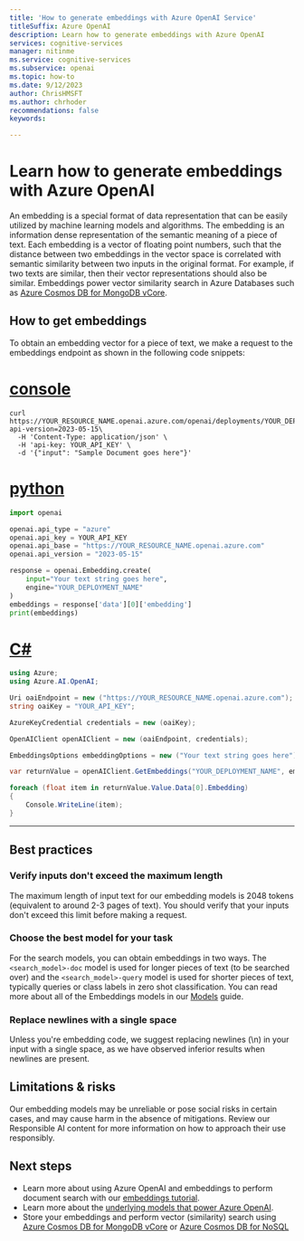 ```yaml
---
title: 'How to generate embeddings with Azure OpenAI Service'
titleSuffix: Azure OpenAI
description: Learn how to generate embeddings with Azure OpenAI
services: cognitive-services
manager: nitinme
ms.service: cognitive-services
ms.subservice: openai
ms.topic: how-to
ms.date: 9/12/2023
author: ChrisHMSFT
ms.author: chrhoder
recommendations: false
keywords: 

---
```

# Learn how to generate embeddings with Azure OpenAI

An embedding is a special format of data representation that can be easily utilized by machine learning models and algorithms. The embedding is an information dense representation of the semantic meaning of a piece of text. Each embedding is a vector of floating point numbers, such that the distance between two embeddings in the vector space is correlated with semantic similarity between two inputs in the original format. For example, if two texts are similar, then their vector representations should also be similar. Embeddings power vector similarity search in Azure Databases such as [Azure Cosmos DB for MongoDB vCore](../../../cosmos-db/mongodb/vcore/vector-search.md). 


## How to get embeddings

To obtain an embedding vector for a piece of text, we make a request to the embeddings endpoint as shown in the following code snippets:

# [console](#tab/console)
```console
curl https://YOUR_RESOURCE_NAME.openai.azure.com/openai/deployments/YOUR_DEPLOYMENT_NAME/embeddings?api-version=2023-05-15\
  -H 'Content-Type: application/json' \
  -H 'api-key: YOUR_API_KEY' \
  -d '{"input": "Sample Document goes here"}'
```

# [python](#tab/python)
```python
import openai

openai.api_type = "azure"
openai.api_key = YOUR_API_KEY
openai.api_base = "https://YOUR_RESOURCE_NAME.openai.azure.com"
openai.api_version = "2023-05-15"

response = openai.Embedding.create(
    input="Your text string goes here",
    engine="YOUR_DEPLOYMENT_NAME"
)
embeddings = response['data'][0]['embedding']
print(embeddings)
```

# [C#](#tab/csharp)
```csharp
using Azure;
using Azure.AI.OpenAI;

Uri oaiEndpoint = new ("https://YOUR_RESOURCE_NAME.openai.azure.com");
string oaiKey = "YOUR_API_KEY";

AzureKeyCredential credentials = new (oaiKey);

OpenAIClient openAIClient = new (oaiEndpoint, credentials);

EmbeddingsOptions embeddingOptions = new ("Your text string goes here");

var returnValue = openAIClient.GetEmbeddings("YOUR_DEPLOYMENT_NAME", embeddingOptions);

foreach (float item in returnValue.Value.Data[0].Embedding)
{
    Console.WriteLine(item);
}
```

---

## Best practices

### Verify inputs don't exceed the maximum length

The maximum length of input text for our embedding models is 2048 tokens (equivalent to around 2-3 pages of text). You should verify that your inputs don't exceed this limit before making a request.

### Choose the best model for your task

For the search models, you can obtain embeddings in two ways. The `<search_model>-doc` model is used for longer pieces of text (to be searched over) and the `<search_model>-query` model is used for shorter pieces of text, typically queries or class labels in zero shot classification. You can read more about all of the Embeddings models in our [Models](../concepts/models.md) guide.

### Replace newlines with a single space

Unless you're embedding code, we suggest replacing newlines (\n) in your input with a single space, as we have observed inferior results when newlines are present.

## Limitations & risks

Our embedding models may be unreliable or pose social risks in certain cases, and may cause harm in the absence of mitigations. Review our Responsible AI content for more information on how to approach their use responsibly.

## Next steps

* Learn more about using Azure OpenAI and embeddings to perform document search with our [embeddings tutorial](../tutorials/embeddings.md).
* Learn more about the [underlying models that power Azure OpenAI](../concepts/models.md).
* Store your embeddings and perform vector (similarity) search using [Azure Cosmos DB for MongoDB vCore](../../../cosmos-db/mongodb/vcore/vector-search.md) or [Azure Cosmos DB for NoSQL](../../../cosmos-db/rag-data-openai.md)

